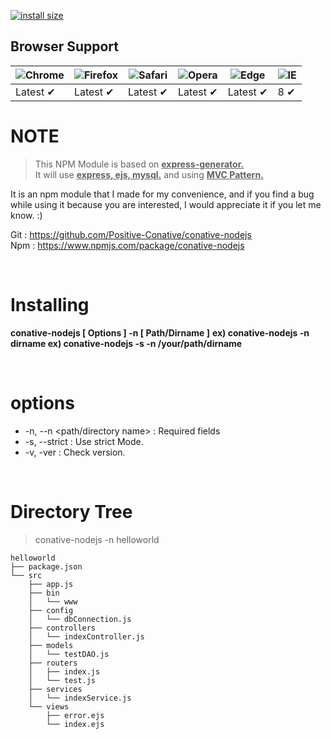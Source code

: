 [![install size](https://packagephobia.com/badge?p=conative-nodejs)](https://packagephobia.com/result?p=conative-nodejs)

## Browser Support

![Chrome](https://raw.github.com/alrra/browser-logos/master/src/chrome/chrome_48x48.png) | ![Firefox](https://raw.github.com/alrra/browser-logos/master/src/firefox/firefox_48x48.png) | ![Safari](https://raw.github.com/alrra/browser-logos/master/src/safari/safari_48x48.png) | ![Opera](https://raw.github.com/alrra/browser-logos/master/src/opera/opera_48x48.png) | ![Edge](https://raw.github.com/alrra/browser-logos/master/src/edge/edge_48x48.png) | ![IE](https://raw.github.com/alrra/browser-logos/master/src/archive/internet-explorer_9-11/internet-explorer_9-11_48x48.png) |
--- | --- | --- | --- | --- | --- |
Latest ✔ | Latest ✔ | Latest ✔ | Latest ✔ | Latest ✔ | 8 ✔ |


# NOTE
> This NPM Module is based on <u><b>express-generator.</b></u><br>
> It will use <u><b>express, ejs, mysql.</b></u> and using <u><b>MVC Pattern.</b></u>

It is an npm module that I made for my convenience, and if you find a bug while using it because you are interested, I would appreciate it if you let me know. :)

Git : https://github.com/Positive-Conative/conative-nodejs 
<br>
Npm : https://www.npmjs.com/package/conative-nodejs

<br>

# Installing
<b>conative-nodejs [ Options ] -n [ Path/Dirname ]</b>
<b>ex) conative-nodejs -n dirname </b>
<b>ex) conative-nodejs -s -n /your/path/dirname </b>

<br>

# options
* -n, --n &lt;path/directory name&gt; : Required fields
* -s, --strict : Use strict Mode.
* -v, -ver : Check version.

<br>

# Directory Tree
> conative-nodejs -n helloworld
```
helloworld
├── package.json
└── src
    ├── app.js
    ├── bin
    │   └── www
    ├── config
    │   └── dbConnection.js
    ├── controllers
    │   └── indexController.js
    ├── models
    │   └── testDAO.js
    ├── routers
    │   ├── index.js
    │   └── test.js
    ├── services
    │   └── indexService.js
    └── views
        ├── error.ejs
        └── index.ejs
```
